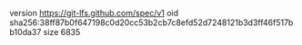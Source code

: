 version https://git-lfs.github.com/spec/v1
oid sha256:38ff87b0f647198c0d20cc53b2cb7c8efd52d7248121b3d3ff46f517bb10da37
size 6835
